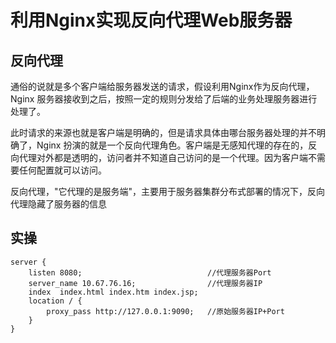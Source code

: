 # 利用Nginx实现反向代理Web服务器

## 反向代理

通俗的说就是多个客户端给服务器发送的请求，假设利用Nginx作为反向代理，Nginx 服务器接收到之后，按照一定的规则分发给了后端的业务处理服务器进行处理了。

此时请求的来源也就是客户端是明确的，但是请求具体由哪台服务器处理的并不明确了，Nginx 扮演的就是一个反向代理角色。客户端是无感知代理的存在的，反向代理对外都是透明的，访问者并不知道自己访问的是一个代理。因为客户端不需要任何配置就可以访问。

反向代理，"它代理的是服务端"，主要用于服务器集群分布式部署的情况下，反向代理隐藏了服务器的信息

## 实操

```
server {
    listen 8080;                            //代理服务器Port
    server_name 10.67.76.16;                //代理服务器IP
    index  index.html index.htm index.jsp;
    location / {
        proxy_pass http://127.0.0.1:9090;   //原始服务器IP+Port
    }
}
```